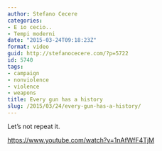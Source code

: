 ```yaml
---
author: Stefano Cecere
categories:
- E io cecio..
- Tempi moderni
date: "2015-03-24T09:18:23Z"
format: video
guid: http://stefanocecere.com/?p=5722
id: 5740
tags:
- campaign
- nonviolence
- violence
- weapons
title: Every gun has a history
slug: /2015/03/24/every-gun-has-a-history/
---
```


Let&#8217;s not repeat it.

https://www.youtube.com/watch?v=1nAfWfF4TjM